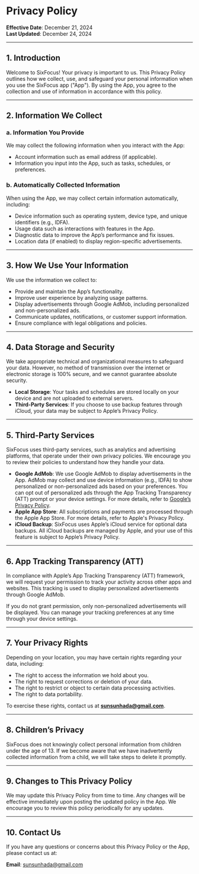 # Privacy Policy

**Effective Date**: December 21, 2024  
**Last Updated**: December 24, 2024

---

## 1. Introduction

Welcome to SixFocus! Your privacy is important to us. This Privacy Policy outlines how we collect, use, and safeguard your personal information when you use the SixFocus app ("App"). By using the App, you agree to the collection and use of information in accordance with this policy.

---

## 2. Information We Collect

### a. Information You Provide
We may collect the following information when you interact with the App:
- Account information such as email address (if applicable).
- Information you input into the App, such as tasks, schedules, or preferences.

### b. Automatically Collected Information
When using the App, we may collect certain information automatically, including:
- Device information such as operating system, device type, and unique identifiers (e.g., IDFA).
- Usage data such as interactions with features in the App.
- Diagnostic data to improve the App’s performance and fix issues.
- Location data (if enabled) to display region-specific advertisements.

---

## 3. How We Use Your Information

We use the information we collect to:
- Provide and maintain the App’s functionality.
- Improve user experience by analyzing usage patterns.
- Display advertisements through Google AdMob, including personalized and non-personalized ads.
- Communicate updates, notifications, or customer support information.
- Ensure compliance with legal obligations and policies.

---

## 4. Data Storage and Security

We take appropriate technical and organizational measures to safeguard your data. However, no method of transmission over the internet or electronic storage is 100% secure, and we cannot guarantee absolute security.

- **Local Storage**: Your tasks and schedules are stored locally on your device and are not uploaded to external servers.
- **Third-Party Services**: If you choose to use backup features through iCloud, your data may be subject to Apple’s Privacy Policy.

---

## 5. Third-Party Services

SixFocus uses third-party services, such as analytics and advertising platforms, that operate under their own privacy policies. We encourage you to review their policies to understand how they handle your data.

- **Google AdMob**: We use Google AdMob to display advertisements in the App. AdMob may collect and use device information (e.g., IDFA) to show personalized or non-personalized ads based on your preferences. You can opt out of personalized ads through the App Tracking Transparency (ATT) prompt or your device settings. For more details, refer to [Google’s Privacy Policy](https://policies.google.com/privacy).
- **Apple App Store**: All subscriptions and payments are processed through the Apple App Store. For more details, refer to Apple's Privacy Policy.
- **iCloud Backup**: SixFocus uses Apple’s iCloud service for optional data backups. All iCloud backups are managed by Apple, and your use of this feature is subject to Apple’s Privacy Policy.

---

## 6. App Tracking Transparency (ATT)

In compliance with Apple’s App Tracking Transparency (ATT) framework, we will request your permission to track your activity across other apps and websites. This tracking is used to display personalized advertisements through Google AdMob.

If you do not grant permission, only non-personalized advertisements will be displayed. You can manage your tracking preferences at any time through your device settings.

---

## 7. Your Privacy Rights

Depending on your location, you may have certain rights regarding your data, including:
- The right to access the information we hold about you.
- The right to request corrections or deletion of your data.
- The right to restrict or object to certain data processing activities.
- The right to data portability.

To exercise these rights, contact us at **sunsunhada@gmail.com**.

---

## 8. Children’s Privacy

SixFocus does not knowingly collect personal information from children under the age of 13. If we become aware that we have inadvertently collected information from a child, we will take steps to delete it promptly.

---

## 9. Changes to This Privacy Policy

We may update this Privacy Policy from time to time. Any changes will be effective immediately upon posting the updated policy in the App. We encourage you to review this policy periodically for any updates.

---

## 10. Contact Us

If you have any questions or concerns about this Privacy Policy or the App, please contact us at:

**Email**: sunsunhada@gmail.com
